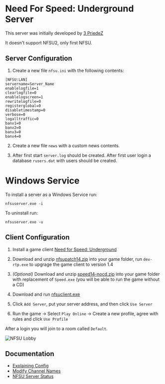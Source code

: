 
# Need For Speed: Underground Server

This server was initially developed by [3 PriedeZ](http://3priedez.net)

It doesn't support NFSU2, only first NFSU.


## Server Configuration

1. Create a new file `nfsu.ini` with the following contents:

```
[NFSU:LAN]
servername=Server_Name
enablelogfile=1
clearlogfile=0
enablelogscreen=1
rewritelogfile=0
registerglobal=0
disabletimestamp=0
verbose=0
logalltraffic=0
banv1=0
banv2=0
banv3=0
banv4=0
```

2. Create a new file `news` with a custom news contents.

3. After first start `server.log` should be created. After first user login a database `rusers.dat` with users should be created.

# Windows Service

To install a server as a Windows Service run:
```
nfsuserver.exe -i
```
To uninstall run:
```
nfsuserver.exe -u
```


## Client Configuration

1. Install a game client [Need for Speed: Underground](https://en.wikipedia.org/wiki/Need_for_Speed:_Underground)

2. Download and unzip [nfsupatch14.zip](https://github.com/HarpyWar/nfsuserver/releases/download/client/nfsupatch14.zip) into your game folder, run `dev-rtp.exe` to upgrage the game client to version 1.4

3. *(Optional)* Download and unzip [speed14-nocd.zip](https://github.com/HarpyWar/nfsuserver/releases/download/client/speed14-nocd.zip) into your game folder with replacement of `Speed.exe` (you will be able to run the game without a CD)

4. Download and run [nfsuclient.exe](https://github.com/HarpyWar/nfsuserver/releases/download/client/nfsuclient.exe)

5. Click `Add Server`, put your server address, and then click `Use Server`

7. Run the game &rarr; Select `Play Online` &rarr; Create a new profile, agree with rules and click `Use Profile`

After a login you will join to a room called `Default`.

![NFSU Lobby](http://i.imgur.com/ntGM3VF.jpg)


## Documentation

* [Explaining Config](https://github.com/HarpyWar/nfsuserver/wiki/Explaining-Config)
* [Modify Channel Names](https://github.com/HarpyWar/nfsuserver/wiki/Modify-Channel-Names)
* [NFSU Server Status](https://github.com/HarpyWar/nfsuserver/wiki/NFSU-Server-Status)

